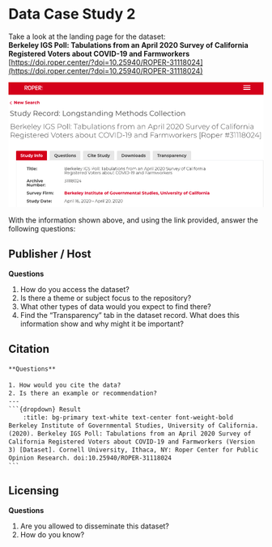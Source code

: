 # Data Case Study 2

Take a look at the landing page for the dataset:<br>
**Berkeley IGS Poll: Tabulations from an April 2020 Survey of California Registered Voters about COVID-19 and Farmworkers** <br>
[https://doi.roper.center/?doi=10.25940/ROPER-31118024](https://doi.roper.center/?doi=10.25940/ROPER-31118024)

![roper](./images/roper.png)

With the information shown above, and using the link provided, answer the following questions:

## Publisher / Host

**Questions**

1. How do you access the dataset? 
2. Is there a theme or subject focus to the repository?
3. What other types of data would you expect to find there?
4. Find the “Transparency” tab in the dataset record. What does this information show and why might it be important?

## Citation

````{panels}
**Questions**

1. How would you cite the data?
2. Is there an example or recommendation?
---
```{dropdown} Result
    :title: bg-primary text-white text-center font-weight-bold
Berkeley Institute of Governmental Studies, University of California. (2020). Berkeley IGS Poll: Tabulations from an April 2020 Survey of California Registered Voters about COVID-19 and Farmworkers (Version 3) [Dataset]. Cornell University, Ithaca, NY: Roper Center for Public Opinion Research. doi:10.25940/ROPER-31118024
```
````

## Licensing

**Questions**

1. Are you allowed to disseminate this dataset?
2. How do you know?
